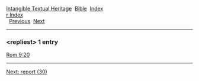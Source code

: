 [Intangible Textual Heritage](../../index)  [Bible](../index) 
[Index](index)   
[r Index](_r_)  
  [Previous](c09388)  [Next](c09390) 

------------------------------------------------------------------------

### &lt;repliest&gt; 1 entry

[Rom 9:20](../kjv/rom009.htm#020)  

------------------------------------------------------------------------

[Next: report (30)](c09390)
